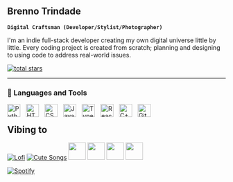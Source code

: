 ## Brenno Trindade


**`Digital Craftsman (Developer/Stylist/Photographer)`**

I'm an indie full-stack developer creating my own digital universe little by little. Every coding project is created from scratch; planning and designing to using code to address real-world issues.

   <p align="left">
      <a href="https://github.com/brennotrindade?tab=repositories&sort=stargazers">
         <img alt="total stars" title="Total stars on GitHub" src="https://custom-icon-badges.demolab.com/github/stars/brennotrindade?color=55960c&style=for-the-badge&labelColor=488207&logo=star"/></a>
   </p>

---

### 🧰 Languages and Tools

<img align="left" alt="Python" width="30px" style="padding-right:10px;" src="https://cdn.jsdelivr.net/gh/devicons/devicon/icons/python/python-plain.svg" />

<img align="left" alt="HTML" width="30px" style="padding-right:10px;" src="https://cdn.jsdelivr.net/gh/devicons/devicon/icons/html5/html5-plain.svg" />

<img align="left" alt="CSS" width="30px" style="padding-right:10px;" src="https://cdn.jsdelivr.net/gh/devicons/devicon/icons/css3/css3-plain.svg" />

<img align="left" alt="JavaScript" width="30px" style="padding-right:10px;" src="https://cdn.jsdelivr.net/gh/devicons/devicon/icons/javascript/javascript-plain.svg" />

<img align="left" alt="TypeScript" width="30px" style="padding-right:10px;" src="https://cdn.jsdelivr.net/gh/devicons/devicon/icons/typescript/typescript-plain.svg" />

<img align="left" alt="React" width="30px" style="padding-right:10px;" src="https://cdn.jsdelivr.net/gh/devicons/devicon/icons/react/react-original.svg" />

<img align="left" alt="C++" width="30px" style="padding-right:10px;" src="https://cdn.jsdelivr.net/gh/devicons/devicon/icons/cplusplus/cplusplus-line.svg" />

<img align="left" alt="GitHub" width="30px" style="padding-right:10px;" src="https://cdn.jsdelivr.net/gh/devicons/devicon/icons/github/github-original.svg"/>
<br />


## Vibing to 

[![Lofi](https://img.shields.io/badge/Lofi%20-%231DB954.svg?&style=flat-square&logo=spotify&logoColor=white)](https://open.spotify.com/playlist/2lJplpx4PDkxeTwHi68IhM) [![Cute Songs](https://img.shields.io/badge/Cute%20Songs-%231DB954.svg?&style=flat-square&logo=spotify&logoColor=white)](https://open.spotify.com/playlist/15WPyTcy3r7frZMFjbwwgP) <img height="40" src="https://raw.githubusercontent.com/innng/innng/master/assets/kyubey.gif"/> <img height="40" src="https://raw.githubusercontent.com/innng/innng/master/assets/kyubey.gif"/> <img height="40" src="https://raw.githubusercontent.com/innng/innng/master/assets/kyubey.gif"/> <img height="40" src="https://raw.githubusercontent.com/innng/innng/master/assets/kyubey.gif"/> 

[![Spotify](https://spotifyliveplayer.vercel.app/api/spotify/?background_color=0d1117&border_color=ffffff)](https://open.spotify.com/user/31gcoxb7omfh4zib5uhhmm6ek7z4)



